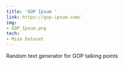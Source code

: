 ```yaml
---
title: 'GOP Ipsum '
link: https://gop-ipsum.com/
img:
- GOP_Ipsum.png
tech:
- Miso Dataset
---
```


Random text generator for GOP talking points

